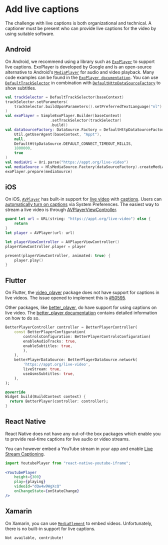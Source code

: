 # Add live captions

The challenge with live captions is both organizational and technical. A captioner must be present who can provide live captions for the video by using suitable software.

## Android

On Android, we recommend using a library such as [`ExoPlayer`](https://github.com/google/ExoPlayer) to support live captions. ExoPlayer is developed by Google and is an open-source alternative to Android's [`MediaPlayer`](https://developer.android.com/reference/android/media/MediaPlayer) for audio and video playback. Many code examples can be found in the [`ExoPlayer documentation`](https://exoplayer.dev/). You can use [`DefaultTrackSelector`](https://exoplayer.dev/doc/reference/index.html?com/google/android/exoplayer2/trackselection/DefaultTrackSelector.html) in combination with [`DefaultHttpDataSourceFactory`](https://exoplayer.dev/doc/reference/com/google/android/exoplayer2/upstream/DefaultHttpDataSource.html) to show subtitles.

```kotlin
val trackSelector = DefaultTrackSelector(baseContext)
trackSelector.setParameters(
    trackSelector.buildUponParameters().setPreferredTextLanguage("nl")
)
val exoPlayer = SimpleExoPlayer.Builder(baseContext)
                    .setTrackSelector(trackSelector)
                    .build()
val dataSourceFactory: DataSource.Factory = DefaultHttpDataSourceFactory(
    Util.getUserAgent(baseContext, "Appt"),
    null,
    DefaultHttpDataSource.DEFAULT_CONNECT_TIMEOUT_MILLIS,
    1800000,
    true
)
val mediaUri = Uri.parse("https://appt.org/live-video")
val mediaSource = HlsMediaSource.Factory(dataSourceFactory).createMediaSource(mediaUri)
exoPlayer.prepare(mediaSource)
```

## iOS

On iOS, [`AVPlayer`](https://developer.apple.com/documentation/avfoundation/avplayer) has built-in support for [live video](https://developer.apple.com/documentation/avfoundation/media_playback_and_selection/using_avfoundation_to_play_and_persist_http_live_streams) with [captions](https://developer.apple.com/documentation/avfoundation/media_playback_and_selection/adding_subtitles_and_alternative_audio_tracks). Users can [automatically turn on captions](https://support.apple.com/guide/iphone/subtitles-and-captions-iph3e2e23d1/ios) via System Preferences. The easiest way to stream a live video is through [AVPlayerViewController](https://developer.apple.com/documentation/avkit/avplayerviewcontroller).

```swift
guard let url = URL(string: "https://appt.org/live-video") else { 
    return 
}
let player = AVPlayer(url: url)

let playerViewController = AVPlayerViewController()
playerViewController.player = player

present(playerViewController, animated: true) {
    player.play()
}
```

## Flutter

On Flutter, the [video_player](https://pub.dev/packages/video_player) package does not have support for captions in live videos. The issue opened to implement this is [#50595](https://github.com/flutter/flutter/issues/50595).

Other packages, like [better_player](https://pub.dev/packages/better_player), do have support for using captions on live video. The [better_player documentation](https://jhomlala.github.io/betterplayer/#/README) contains detailed information on how to do so.

```dart
BetterPlayerController controller = BetterPlayerController(
    const BetterPlayerConfiguration(
        controlsConfiguration: BetterPlayerControlsConfiguration(
        enableAudioTracks: true,
        enableSubtitles: true,
        ),
    ),
    betterPlayerDataSource: BetterPlayerDataSource.network(
        'https://appt.org/live-video', 
        liveStream: true,
        useAsmsSubtitles: true,
    ),
);

@override
Widget build(BuildContext context) {
  return BetterPlayer(controller: controller);
}
```

## React Native

React Native does not have any out-of-the box packages which enable you to provide real-time captions for live audio or video streams.

You can however embed a YouTube stream in your app and enable [Live Stream Captioning](https://support.google.com/youtube/thread/129769858/updates-to-captions-and-audio-features-on-youtube?hl=en).

```jsx
import YoutubePlayer from "react-native-youtube-iframe";
  
<YoutubePlayer
    height={300}
    play={playing}
    videoId="dQw4w9WgXcQ"
    onChangeState={onStateChange}
/>
```

## Xamarin

On Xamarin, you can use [`MediaElement`](https://docs.microsoft.com/en-us/xamarin/community-toolkit/views/mediaelement) to embed videos. Unfortunately, there is no built-in support for live captions.

```xml
Not available, contribute!
```
